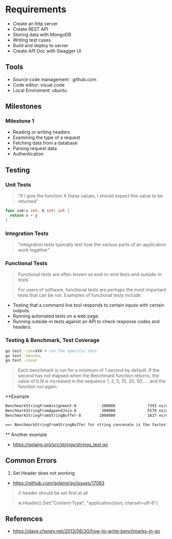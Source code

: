 # Requirements

- Create an http server
- Create REST API
- Storing data with MongoDB
- Writing test cases
- Build and deploy to server
- Create API Doc with Swagger UI

## Tools

- Source code management : github.com
- Code editor: visual code
- Local Enviroment: ubuntu

## Milestones

### Milestone 1

- Reading or writing headers
- Examining the type of a request
- Fetching data from a database
- Parsing request data
- Authentication

## Testing

### Unit Tests

> "If I give the function X these values, I should expect this value to be returned"

```go
func sum(x int, b int) int {
  return x + y
}
```

### Integration Tests

> "Integration tests typically test how the various parts of an application work
together"

### Functional Tests

> Functional tests are often known as end-to-end tests and outside-in tests
>
> For users of software, functional tests are perhaps
the most important tests that can be run. Examples of functional tests include:

- Testing that a command line tool responds to certain inputs with certain
outputs.
- Running automated tests on a web page.
- Running outside-in tests against an API to check response codes and
headers.

### Testing & Benchmark, Test Coverage

```bash
go test -run=XXX # run the specific test
go test -bench=.
go test -cover
```

> Each benchmark is run for a minimum of 1 second by default. If the second has not elapsed when the Benchmark function returns, the value of b.N is increased in the sequence 1, 2, 5, 10, 20, 50, … and the function run again.


**Example

```bash
BenchmarkStringFromAssignment-8           200000              7393 ns/op
BenchmarkStringFromAppendJoin-8           300000              5579 ns/op
BenchmarkStringFromStringBuffer-8        1000000              1637 ns/op

==> BenchmarkStringFromStringBuffer for string concenate is the fastest!
```

** Another example

- https://golang.org/src/strings/strings_test.go

## Common Errors

1. Set Header does not working

- https://github.com/golang/go/issues/17083

> // header should be set first at all
> 
> w.Header().Set("Content-Type", "application/json; charset=utf-8")

## References

- https://dave.cheney.net/2013/06/30/how-to-write-benchmarks-in-go
